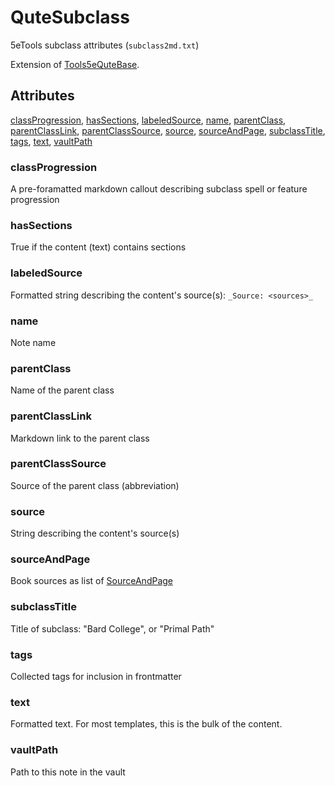# QuteSubclass

5eTools subclass attributes (`subclass2md.txt`)

Extension of [Tools5eQuteBase](Tools5eQuteBase.md).

## Attributes

[classProgression](#classprogression), [hasSections](#hassections), [labeledSource](#labeledsource), [name](#name), [parentClass](#parentclass), [parentClassLink](#parentclasslink), [parentClassSource](#parentclasssource), [source](#source), [sourceAndPage](#sourceandpage), [subclassTitle](#subclasstitle), [tags](#tags), [text](#text), [vaultPath](#vaultpath)


### classProgression

A pre-foramatted markdown callout describing subclass spell or feature progression

### hasSections

True if the content (text) contains sections

### labeledSource

Formatted string describing the content's source(s): `_Source: <sources>_`

### name

Note name

### parentClass

Name of the parent class

### parentClassLink

Markdown link to the parent class

### parentClassSource

Source of the parent class (abbreviation)

### source

String describing the content's source(s)

### sourceAndPage

Book sources as list of [SourceAndPage](../SourceAndPage.md)

### subclassTitle

Title of subclass: "Bard College", or "Primal Path"

### tags

Collected tags for inclusion in frontmatter

### text

Formatted text. For most templates, this is the bulk of the content.

### vaultPath

Path to this note in the vault
